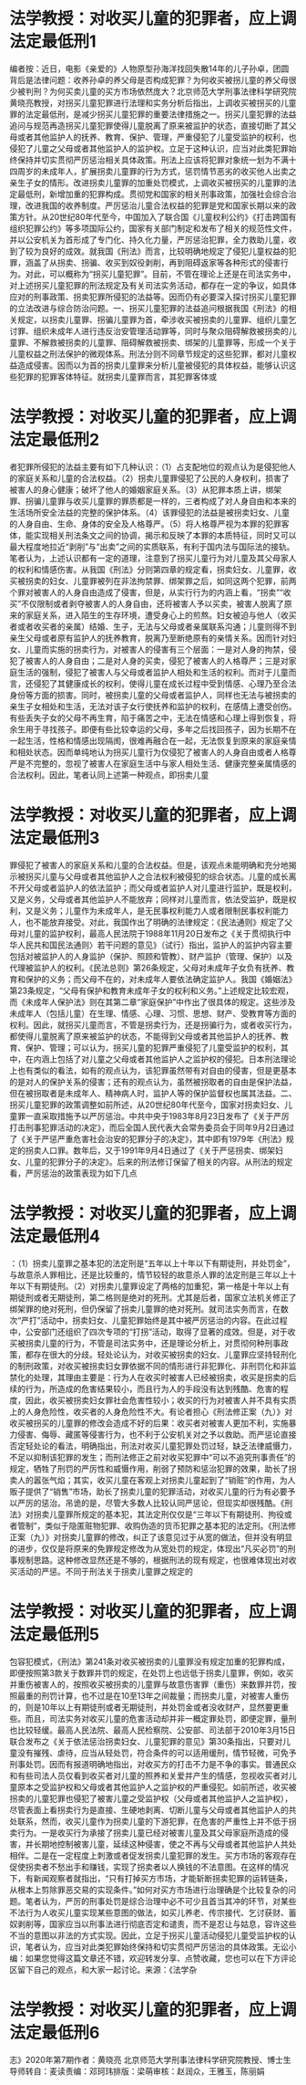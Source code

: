 # 法学教授：对收买儿童的犯罪者，应上调法定最低刑1

编者按：近日，电影《亲爱的》人物原型孙海洋找回失散14年的儿子孙卓，团圆背后是法律问题：收养孙卓的养父母是否构成犯罪？为何收买被拐儿童的养父母很少被判刑？为何买卖儿童的买方市场依然庞大？北京师范大学刑事法律科学研究院黄晓亮教授，对拐买儿童犯罪进行法理和实务分析后指出，上调收买被拐买的儿童罪的法定最低刑，是减少拐买儿童犯罪的重要法律措施之一。拐买儿童犯罪的法益追问与规范再造拐买儿童犯罪使得儿童脱离了原来被监护的状态，直接切断了其父母或者其他监护人的抚养、教育、保护、管理，严重侵犯了儿童受监护的权利，也侵犯了儿童之父母或者其他监护人的监护权。立足于这种认识，应当对此类犯罪始终保持并切实贯彻严厉惩治相关具体政策。刑法上应该将犯罪对象统一划为不满十四周岁的未成年人，扩展拐卖儿童罪的行为方式，惩罚情节恶劣的收买他人出卖之亲生子女的情形。改进拐卖儿童罪的加重处罚模式，上调收买被拐买的儿童罪的法定最低刑，新增加重的犯罪构成。贯彻党和国家的相关刑事政策，加强社会综合治理，改进我国的收养制度。严厉惩治儿童合法权益的犯罪是党和国家长期以来的政策方针。从20世纪80年代至今，中国加入了联合国《儿童权利公约》《打击跨国有组织犯罪公约》等多项国际公约，国家有关部门制定和发布了相关的规范性文件，并以公安机关为首形成了专门化、持久化力量，严厉惩治犯罪，全力救助儿童，收到了较为良好的成效。就我国《刑法》而言，比较明确地规定了侵犯儿童权益的犯罪，涵盖了从拐卖、拐骗、收买到奴役剥削，再到阻碍返家等各种形式的侵害行为。对此，可以概称为“拐买儿童犯罪”。目前，不管在理论上还是在司法实务中，对上述拐买儿童犯罪的刑法规定及有关司法实务活动，都存在一定的争议，如具体应对的刑事政策、拐卖犯罪所侵犯的法益等。因而仍有必要深入探讨拐买儿童犯罪的立法改进与综合防治问题。一、拐买儿童犯罪的法益追问根据我国《刑法》的相关规定，以拐卖儿童罪、拐骗儿童罪为首，牵涉收买被拐卖的儿童罪、组织儿童乞讨罪、组织未成年人进行违反治安管理活动罪等，同时与聚众阻碍解救被拐卖的儿童罪、不解救被拐卖的儿童罪、阻碍解救被拐卖、绑架的儿童罪等，形成一个关于儿童权益之刑法保护的微观体系。刑法分则不同章节规定的这些犯罪，都对儿童权益造成侵害。因而以为首的拐卖儿童罪来分析儿童被侵犯的具体权益，能够认识这些犯罪的犯罪客体特征。就拐卖儿童罪而言，其犯罪客体或

# 法学教授：对收买儿童的犯罪者，应上调法定最低刑2

者犯罪所侵犯的法益主要有如下几种认识：（1）占支配地位的观点认为是侵犯他人的家庭关系和儿童的合法权益。（2）拐卖儿童罪侵犯了公民的人身权利，损害了被害人的身心健康；破坏了他人的婚姻家庭关系。（3）从犯罪本质上讲，绑架罪、拐骗儿童罪与收买儿童罪的罪质都是一样的，三者构成了对人身自由和本来的生活场所安全法益的完整的保护体系。（4）该罪侵犯的法益是被拐卖妇女、儿童的人身自由、生命、身体的安全及人格尊严。（5）将人格尊严视为本罪的犯罪客体，能实现相关刑法条文之间的协调，揭示和反映了本罪的本质特征，同时又可以最大程度地拉近“剥削”与“出卖”之间的实质联系，有利于国内法与国际法的接轨。笔者认为，上述认识都有一定的道理，注意到了拐买儿童行为对儿童及其父母家人的权利和情感伤害。从我国《刑法》分则第四章的规定看，拐卖妇女、儿童罪，收买被拐卖的妇女、儿童罪被列在非法拘禁罪、绑架罪之后，如同这两个犯罪，前两个罪对被害人的人身自由造成了侵害，但是，从实行行为的内涵上看，“拐卖”“收买”不仅限制或者剥夺被害人的人身自由，还将被害人予以买卖，被害人脱离了原来的家庭关系，进入陌生的生存环境，遭受身心上的煎熬。妇女被迫与他人（收买者或者收买者的亲属）结婚、生子，无法与父母或者亲属联系沟通；儿童则得不到亲生父母或者原有监护人的抚养教育，脱离乃至断绝原有的亲情关系。因而针对妇女、儿童而实施的拐卖行为，对被害人的侵害有三个层面：一是对人身的拘禁，侵犯了被害人的人身自由；二是对人身的买卖，侵犯了被害人的人格尊严；三是对家庭生活的强制，侵犯了被害人与父母或者监护人相处和生活的权利。而对于儿童而言，还侵犯了其健康成长的权利，使得儿童在成长过程中受到情感、心理乃至合法身份等方面的损害。同时，被拐卖儿童的父母或者监护人，同样也无法与被拐卖的亲生子女相处和生活，无法对该子女行使抚养和监护的权利，在感情上遭受创伤。有些丢失子女的父母不再生育，陷于痛苦之中，无法在情感和心理上得到恢复，将余生用于寻找孩子。即便有些比较幸运的父母，多年之后找回孩子，因为长期不在一起生活，性格和情感出现隔阂，很难再融合在一起，无法恢复到原来的家庭亲情和相处状态。因而单纯地认为拐买儿童行为仅侵犯了被害人的人身自由或者人格尊严是不完整的，忽视了被害人在家庭生活中与家人相处生活、健康完整亲属情感的合法权利。因此，笔者认同上述第一种观点，即拐卖儿童

# 法学教授：对收买儿童的犯罪者，应上调法定最低刑3

罪侵犯了被害人的家庭关系和儿童的合法权益。但是，该观点未能明确和充分地揭示被拐买儿童与父母或者其他监护人之合法权利被侵犯的综合状态。儿童的成长离不开父母或者监护人的依法监护；而父母或者监护人对儿童进行监护，既是权利，又是义务，父母或者其他监护人不能放弃；同样对儿童而言，依法受监护，既是权利，又是义务；儿童作为未成年人，是无民事权利能力人或者限制民事权利能力人，也不能放弃接受。对此，我国作出了明确的法律规定：《民法通则》规定了父母对儿童的监护权利，最高人民法院于1988年11月20日发布之《关于贯彻执行中华人民共和国民法通则〉若干问题的意见》（试行）指出，监护人的监护内容主要包括对被监护人的人身监护（保护、照顾和管教）、财产监护（管理、保护）以及代理被监护人的权利。《民法总则》第26条规定，父母对未成年子女负有抚养、教育和保护的义务；而父母不在的，对未成年人要依法确定监护人。我国《婚姻法》第23条规定，“父母有保护和教育未成年子女的权利和义务。”上述规定比较宏观，而《未成年人保护法》则在其第二章“家庭保护”中作出了很具体的规定。这些涉及未成年人（包括儿童）在生理、情感、心理、习惯、思想、财产、受教育等方面的权利。因此，就拐买儿童而言，不管是拐卖行为，还是拐骗行为，或者收买行为，都使得儿童脱离了原来被监护的状态，不能得到父母或者其他监护人的抚养、教育、保护、管理；可以认为，拐买儿童的犯罪严重侵犯了儿童受监护的权利，其中，在内涵上包括了对儿童之父母或者其他监护人之监护权的侵犯。日本刑法理论上也有类似的看法，如有的观点认为，该犯罪虽然带有对自由的侵害，但是更基本的是对人的保护关系的侵害；还有的观点认为，虽然被拐取者的自由是保护法益，但在被拐取者是未成年人、精神病人时，监护人等的保护监督权也属其法益。二、拐买儿童犯罪的政策调整如前所述，从20世纪80年代至今，国家对拐卖妇女、儿童罪一直采取措施予以严厉惩治。中共中央于1983年8月23日发布了《关于严厉打击刑事犯罪活动的决定》，而后全国人民代表大会常务委员会于同年9月2日通过了《关于严惩严重危害社会治安的犯罪分子的决定》，其中即有1979年《刑法》规定的拐卖人口罪。数年后，又于1991年9月4日通过了《关于严惩拐卖、绑架妇女、儿童的犯罪分子的决定》。后来的刑法修订保留了相关的内容。从刑法的规定看，严厉惩治的政策表现为如下几点

# 法学教授：对收买儿童的犯罪者，应上调法定最低刑4

：（1）拐卖儿童罪之基本犯的法定刑是“五年以上十年以下有期徒刑，并处罚金”，与故意杀人罪相比，还是比较重的，情节较轻的故意杀人罪的法定刑是三年以上十年以下有期徒刑。（2）对拐卖儿童罪设定了两格的加重犯，第一格是十年以上有期徒刑或者无期徒刑，第二格则是绝对的死刑。尤其是后者，国家立法机关修正了绑架罪的绝对死刑，但仍保留了拐卖儿童罪的绝对死刑。就司法实务而言，在数次“严打”活动中，拐卖妇女、儿童犯罪始终是其中被严厉惩治的内容。在此过程中，公安部门还组织了四次专项的“打拐”活动，取得了显著的成效。但是，对于收买被拐卖儿童的行为，不管是司法实务中，还是理论分析上，对贯彻何种刑事政策，都存在很大的分歧。轻处论认为，对收买被拐卖的妇女、儿童罪应坚持轻刑化的制刑政策，对收买被拐卖妇女罪依据不同的情形进行非犯罪化、非刑罚化和非监禁化的处理，其理由主要是：行为人在收买时被害人已经被拐卖，收买是拐卖的后续的行为，所造成的危害结果较小，而且行为人的手段没有达到残酷、危害的程度，因此，收买被拐卖妇女罪社会危害性较小；收买的行为对被害人并不具有实质上的人身危险性，收买者的人身危险性不大。有论者担心《刑法修正案（九）》对收买被拐买的儿童罪的修改会造成不好的后果：收买者对被害人更加不利，实施暴力侵害、侮辱、藏匿等侵害行为，也不利于公安机关对之予以救助。而严惩论直接否定轻处论的看法，明确指出，刑法对收买儿童犯罪处罚过轻，缺乏法律威慑力，不足以抑制该犯罪的发生；而刑法修正之前对收买犯罪中“可以不追究刑事责任”的规定，牺牲了刑罚的严厉性和威慑作用，削弱了预防和惩治犯罪的效果，助长了拐卖人的嚣张气焰；其实，收买儿童在客观上对拐卖儿童起到了“销赃”的作用，为人贩子提供了“销售”市场，助长了拐卖儿童的犯罪活动，对收买儿童的行为有必要予以严厉的惩治。吊诡的是，尽管大多数人比较认同严惩论，但现实却很残酷。《刑法》对拐卖儿童罪所规定的基本犯，其法定刑仅仅是“三年以下有期徒刑、拘役或者管制”，类似于隐匿赃物犯罪、收购伪造的货币犯罪之基本犯的法定刑。《刑法修正案（九）》对拐卖儿童罪的修改，纠正了该意见过于从宽的做法，但并没有明显的进步，仅仅是将原来的免罪规定修改为从宽处罚的规定，体现出“凡买必罚”的刑事规制思路。这种修改显然还是不够的，根据刑法的现有规定，也很难体现出对收买活动的严惩。不同于刑法关于拐卖儿童罪之规定的

# 法学教授：对收买儿童的犯罪者，应上调法定最低刑5

包容犯模式，《刑法》第241条对收买被拐卖的儿童罪没有规定加重的犯罪构成，即便按照第3款关于数罪并罚的规定，在处罚上也远低于拐卖儿童罪，例如，收买并重伤被害人的，按照收买被拐卖的儿童罪与故意伤害罪（重伤）来数罪并罚，按照最重的刑罚计算，也不过是在10至13年之间裁量；而拐卖儿童，对被害人重伤的，则是10年以上有期徒刑或者无期徒刑，并处罚金或者没收财产，显然要更重些。而且，司法实务对收买儿童的危害活动却并非一概定罪处罚，即便定罪，量刑也比较轻缓。最高人民法院、最高人民检察院、公安部、司法部于2010年3月15日联合发布之《关于依法惩治拐卖妇女、儿童犯罪的意见》第30条指出，只要对儿童没有摧残、虐待，应当从轻处罚，符合条件的可以适用缓刑，情节轻微，可免予刑事处罚。因而有报道明确地指出，对收买方的打击不力是不争的事实。普通民众和有些司法人员仅看到收买者对儿童的照养和关爱并产生的情感，忽视收买者对儿童原本之受监护权和父母或者其他监护人之监护权的严重侵犯。如前所述，收买被拐卖的儿童犯罪也侵犯了被害儿童之受监护权（父母或者其他监护人之监护权），尽管表面上看拐卖行为是直接、生硬地剥离、切断儿童与父母或者其他监护人的共处联系，然而，收买儿童作为拐卖儿童的下游犯罪，在危害的严重性上并不低于拐卖行为。一是收买行为承接了拐卖儿童已经对被害儿童及其父母家庭所造成的侵害，并长期地控制被害儿童，延续这种侵害，使之不再与父母或者其他监护人共处相伴。二是在一定程度上刺激或者促发拐卖儿童犯罪的发生。买方市场的客观存在促使拐卖者不愁出手和赚钱，实现了拐卖者以人换钱的不法意图。在这样的情况下，有新闻观察者就指出，“只有打掉买方市场，才能斩断拐卖犯罪的运转链条，从根本上剪除罪恶交易的实现条件。”如何对买方市场进行治理确是个比较复杂的问题。笔者认为，严厉的刑事处罚是综合治理中必不可少且首当其冲的环节，对某些不法行为人收买儿童实现某些意图的做法，如买儿养老、传宗接代、乞讨获财、蓄奴剥削等，国家应当以刑事法进行彻底否定和谴责，而不是忍让与姑息，容许这些不当的意图以非法的方式实现。因此，立足于拐买儿童活动侵犯儿童受监护权的认识，笔者认为，应当对此类犯罪始终保持和切实贯彻严厉惩治的具体政策。无讼小编：如果您觉得这篇文章还不错，欢迎转发分享、点赞收藏，您也可以在下方评论区留下自己的观点，和大家一起讨论。来源：《法学杂

# 法学教授：对收买儿童的犯罪者，应上调法定最低刑6

志》2020年第7期作者：黄晓亮 北京师范大学刑事法律科学研究院教授、博士生导师转自：麦读责编：邓珂玮排版：梁萌审核：赵润众，王雅玉，陈丽娟

